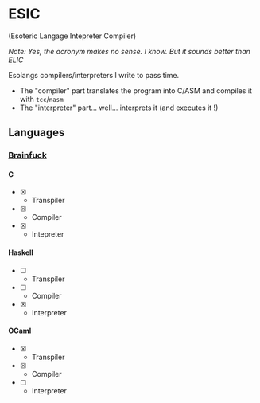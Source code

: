 # ESIC

(Esoteric Langage Intepreter Compiler)

*Note: Yes, the acronym makes no sense. I know. But it sounds better than ELIC*

Esolangs compilers/interpreters I write to pass time.

- The "compiler" part translates the program into C/ASM and compiles it with `tcc`/`nasm`
- The "interpreter" part... well... interprets it (and executes it !)

## Languages

### [Brainfuck](https://esolangs.org/wiki/Brainfuck)

#### C

- [x] - Transpiler
- [x] - Compiler
- [x] - Intepreter

#### Haskell

- [ ] - Transpiler
- [ ] - Compiler
- [x] - Interpreter

#### OCaml

- [x] - Transpiler
- [x] - Compiler
- [ ] - Interpreter
